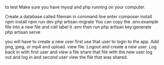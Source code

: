 to test
Make sure you have mysql and php running on your computer.

Create a database called fileman
in command line enter
composer install
npm install
npm run dev
php artisan migrate
You can copy the .env.example file into a new file and call label it .env
then run php artisan key:generate
php artisan serve

you will have to create a new user first
use that user to login to the app.
Add png, jpeg, or mp4 and upload.
view file.
Logout and create a new user.
Log back in with first user and view a file
share that file with the new user
log out and log in and second user
view the file that was shared.